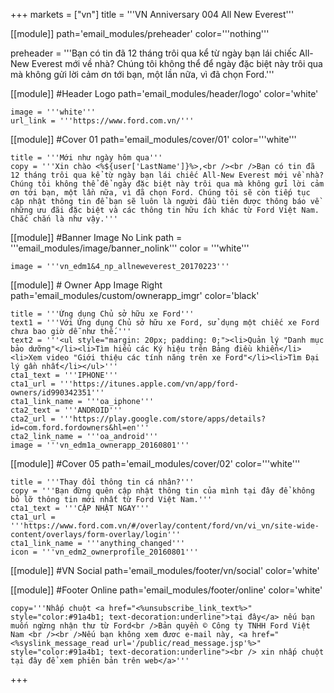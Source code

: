 +++
markets = ["vn"]
title = '''VN Anniversary 004 All New Everest'''

[[module]]
path='email_modules/preheader'
color='''nothing'''

preheader = '''Bạn có tin đã 12 tháng trôi qua kể từ ngày bạn lái chiếc All-New Everest mới về nhà? Chúng tôi không thể để ngày đặc biệt này trôi qua mà không gửi lời cảm ơn tới bạn, một lần nữa, vì đã chọn Ford.'''

[[module]] #Header Logo
path='email_modules/header/logo'
color='white'

	image = '''white'''
	url_link = '''https://www.ford.com.vn/'''

[[module]] #Cover 01
path='email_modules/cover/01'
color='''white'''
 
	title = '''Mới như ngày hôm qua'''
	copy = '''Xin chào <%${user['LastName']}%>,<br /><br />Bạn có tin đã 12 tháng trôi qua kể từ ngày bạn lái chiếc All-New Everest mới về nhà? Chúng tôi không thể để ngày đặc biệt này trôi qua mà không gửi lời cảm ơn tới bạn, một lần nữa, vì đã chọn Ford. Chúng tôi sẽ còn tiếp tục cập nhật thông tin để bạn sẽ luôn là người đầu tiên được thông báo về những ưu đãi đặc biệt và các thông tin hữu ích khác từ Ford Việt Nam. Chắc chắn là như vậy.'''

[[module]] #Banner Image No Link
path = '''email_modules/image/banner_nolink'''
color = '''white'''

	image = '''vn_edm1&4_np_allneweverest_20170223'''		

[[module]] # Owner App Image Right
path='email_modules/custom/ownerapp_imgr'
color='black'

	title = '''Ứng dụng Chủ sở hữu xe Ford'''
	text1 = '''Với Ứng dụng Chủ sở hữu xe Ford, sử dụng một chiếc xe Ford chưa bao giờ dễ như thế.'''
	text2 = '''<ul style="margin: 20px; padding: 0;"><li>Quản lý "Danh mục bảo dưỡng"</li><li>Tìm hiểu các Ký hiệu trên Bảng điều khiển</li><li>Xem video "Giới thiệu các tính năng trên xe Ford"</li><li>Tìm Đại lý gần nhất</li></ul>'''
	cta1_text = '''IPHONE'''
	cta1_url = '''https://itunes.apple.com/vn/app/ford-owners/id990342351'''
	cta1_link_name = '''oa_iphone'''
	cta2_text = '''ANDROID'''
	cta2_url = '''https://play.google.com/store/apps/details?id=com.ford.fordowners&hl=en'''
	cta2_link_name = '''oa_android'''
	image = '''vn_edm1a_ownerapp_20160801'''

[[module]] #Cover 05
path='email_modules/cover/02'
color='''white'''

	title = '''Thay đổi thông tin cá nhân?'''
	copy = '''Bạn đừng quên cập nhật thông tin của mình tại đây để không bỏ lỡ thông tin mới nhất từ Ford Việt Nam.'''
	cta1_text = '''CẬP NHẬT NGAY'''
	cta1_url = '''https://www.ford.com.vn/#/overlay/content/ford/vn/vi_vn/site-wide-content/overlays/form-overlay/login'''
	cta1_link_name = '''anything_changed'''
	icon = '''vn_edm2_ownerprofile_20160801'''

[[module]] #VN Social
path='email_modules/footer/vn/social'
color='white'

[[module]] #Footer Online
path='email_modules/footer/online'
color='white'

	copy='''Nhấp chuột <a href="<%unsubscribe_link_text%>" style="color:#91a4b1; text-decoration:underline">tại đây</a> nếu bạn muốn ngừng nhận thư từ Ford<br />Bản quyền © Công ty TNHH Ford Việt Nam <br /><br />Nếu bạn không xem đươc e-mail này, <a href="<%syslink_message_read url='/public/read_message.jsp'%>" style="color:#91a4b1; text-decoration:underline"><br /> xin nhấp chuột tại đây để xem phiên bản trên web</a>'''

+++